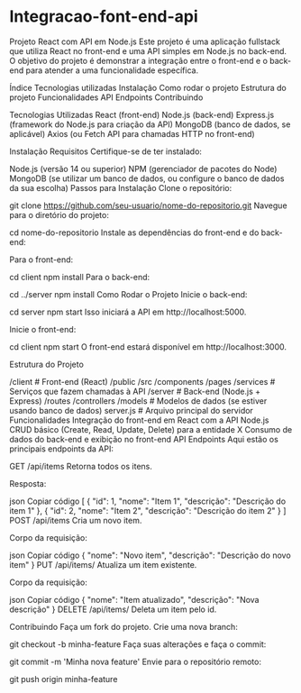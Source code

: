 # Integracao-font-end-api


Projeto React com API em Node.js
Este projeto é uma aplicação fullstack que utiliza React no front-end e uma API simples em Node.js no back-end. O objetivo do projeto é demonstrar a integração entre o front-end e o back-end para atender a uma funcionalidade específica.

Índice
Tecnologias utilizadas
Instalação
Como rodar o projeto
Estrutura do projeto
Funcionalidades
API Endpoints
Contribuindo

Tecnologias Utilizadas
React (front-end)
Node.js (back-end)
Express.js (framework do Node.js para criação da API)
MongoDB (banco de dados, se aplicável)
Axios (ou Fetch API para chamadas HTTP no front-end)

Instalação
Requisitos
Certifique-se de ter instalado:

Node.js (versão 14 ou superior)
NPM (gerenciador de pacotes do Node)
MongoDB (se utilizar um banco de dados, ou configure o banco de dados da sua escolha)
Passos para Instalação
Clone o repositório:



git clone https://github.com/seu-usuario/nome-do-repositorio.git
Navegue para o diretório do projeto:



cd nome-do-repositorio
Instale as dependências do front-end e do back-end:

Para o front-end:

cd client
npm install
Para o back-end:

cd ../server
npm install
Como Rodar o Projeto
Inicie o back-end:


cd server
npm start
Isso iniciará a API em http://localhost:5000.

Inicie o front-end:


cd client
npm start
O front-end estará disponível em http://localhost:3000.

Estrutura do Projeto

/client         # Front-end (React)
  /public
  /src
    /components
    /pages
    /services   # Serviços que fazem chamadas à API
/server         # Back-end (Node.js + Express)
  /routes
  /controllers
  /models       # Modelos de dados (se estiver usando banco de dados)
  server.js     # Arquivo principal do servidor
Funcionalidades
 Integração do front-end em React com a API Node.js
 CRUD básico (Create, Read, Update, Delete) para a entidade X
 Consumo de dados do back-end e exibição no front-end
API Endpoints
Aqui estão os principais endpoints da API:

GET /api/items
Retorna todos os itens.

Resposta:

json
Copiar código
[
  {
    "id": 1,
    "nome": "Item 1",
    "descrição": "Descrição do item 1"
  },
  {
    "id": 2,
    "nome": "Item 2",
    "descrição": "Descrição do item 2"
  }
]
POST /api/items
Cria um novo item.

Corpo da requisição:

json
Copiar código
{
  "nome": "Novo item",
  "descrição": "Descrição do novo item"
}
PUT /api/items/
Atualiza um item existente.

Corpo da requisição:

json
Copiar código
{
  "nome": "Item atualizado",
  "descrição": "Nova descrição"
}
DELETE /api/items/
Deleta um item pelo id.

Contribuindo
Faça um fork do projeto.
Crie uma nova branch:

git checkout -b minha-feature
Faça suas alterações e faça o commit:

git commit -m 'Minha nova feature'
Envie para o repositório remoto:

git push origin minha-feature
